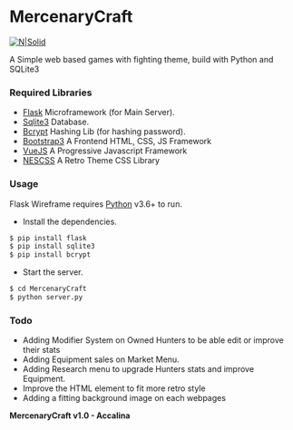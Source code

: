 # MercenaryCraft

[![N|Solid](https://upload.wikimedia.org/wikipedia/commons/3/34/Blue_Python_3.6_Shield_Badge.svg)](https://nodesource.com/products/nsolid)

A Simple web based games with fighting theme, build with Python and SQLite3

### Required Libraries

* [Flask](http://flask.pocoo.org) Microframework (for Main Server).
* [Sqlite3](https://docs.python.org/2/library/sqlite3.html) Database.
* [Bcrypt](https://pypi.org/project/bcrypt) Hashing Lib (for hashing password).
* [Bootstrap3](https://getbootstrap.com/docs/3.3/) A Frontend HTML, CSS, JS Framework
* [VueJS](https://vuejs.org/) A Progressive Javascript Framework
* [NESCSS](https://nostalgic-css.github.io/NES.css/) A Retro Theme CSS Library

### Usage

Flask Wireframe requires [Python](https://python.org/) v3.6+ to run.

* Install the dependencies.
```sh
$ pip install flask
$ pip install sqlite3
$ pip install bcrypt
```

* Start the server.
```sh
$ cd MercenaryCraft
$ python server.py
```

### Todo

* Adding Modifier System on Owned Hunters to be able edit or improve their stats
* Adding Equipment sales on Market Menu.
* Adding Research menu to upgrade Hunters stats and improve Equipment.
* Improve the HTML element to fit more retro style
* Adding a fitting background image on each webpages

**MercenaryCraft v1.0 - Accalina**